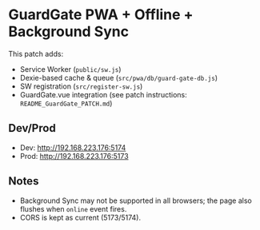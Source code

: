 # GuardGate PWA + Offline + Background Sync

This patch adds:
- Service Worker (`public/sw.js`)
- Dexie-based cache & queue (`src/pwa/db/guard-gate-db.js`)
- SW registration (`src/register-sw.js`)
- GuardGate.vue integration (see patch instructions: `README_GuardGate_PATCH.md`)

## Dev/Prod
- Dev: http://192.168.223.176:5174
- Prod: http://192.168.223.176:5173

## Notes
- Background Sync may not be supported in all browsers; the page also flushes when `online` event fires.
- CORS is kept as current (5173/5174).
